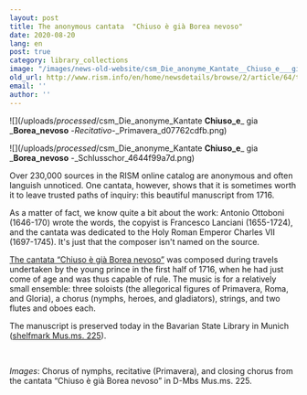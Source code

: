 ```yaml
---
layout: post
title: The anonymous cantata  "Chiuso è già Borea nevoso"
date: 2020-08-20
lang: en
post: true
category: library_collections
image: "/images/news-old-website/csm_Die_anonyme_Kantate__Chiuso_e___gia___Borea_nevoso__-_Choro_d__Ninfe_f5a660d6f5.png"
old_url: http://www.rism.info/en/home/newsdetails/browse/2/article/64/the-anonymous-cantata-chiuso-e-gia-borea-nevoso.html
email: ''
author: ''
---
```


 ![](/uploads/_processed_/csm_Die_anonyme_Kantate __Chiuso_e___ gia ___Borea_nevoso__ -_Recitativo_-_Primavera_d07762cdfb.png)

 ![](/uploads/_processed_/csm_Die_anonyme_Kantate __Chiuso_e___ gia ___Borea_nevoso__ -_Schlusschor_4644f99a7d.png)

Over 230,000 sources in the RISM online catalog are anonymous and often languish unnoticed. One cantata, however, shows that it is sometimes worth it to leave trusted paths of inquiry: this beautiful manuscript from 1716.   
  
As a matter of fact, we know quite a bit about the work: Antonio Ottoboni (1646-170) wrote the words, the copyist is Francesco Lanciani (1655-1724), and the cantata was dedicated to the Holy Roman Emperor Charles VII (1697-1745). It's just that the composer isn't named on the source.&nbsp;&nbsp;   
  
[The cantata “Chiuso è già Borea nevoso”](https://opac.rism.info/search?id=456011407&View=rism) was composed during travels undertaken by the young prince in the first half of 1716, when he had just come of age and was thus capable of rule. The music is for a relatively small ensemble: three soloists (the allegorical figures of Primavera, Roma, and Gloria), a chorus (nymphs, heroes, and gladiators), strings, and two flutes and oboes each.   
  
The manuscript is preserved today in the Bavarian State Library in Munich ([shelfmark Mus.ms. 225](http://mdz-nbn-resolving.de/urn:nbn:de:bvb:12-bsb00083808-3)).

&nbsp;

_Images_: Chorus of nymphs, recitative (Primavera), and closing chorus from the cantata “Chiuso è già Borea nevoso” in D-Mbs Mus.ms. 225.